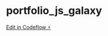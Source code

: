 # portfolio_js_galaxy

[Edit in Codeflow ⚡️](https://stackblitz.com/~/github.com/vangelis191/portfolio_js_galaxy)